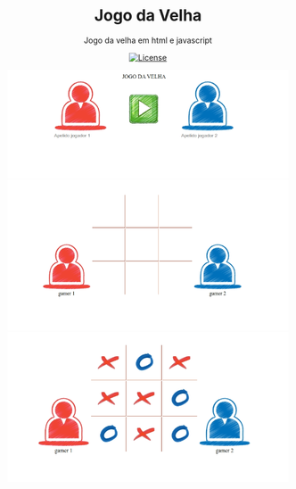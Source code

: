 <h1 align="center">
  Jogo da Velha
</h1>

<p align="center">Jogo da velha em html e javascript</p>

<p align="center">
  <a href="https://opensource.org/licenses/MIT" >
    <img alt="License" src="https://img.shields.io/badge/license-MIT-%23F8952D">
  </a>
</p>



<div align="center">
  <img src="./imagens/page1.png" alt="page screenshot" width="700"> 
    <img src="./imagens/page2.png" alt="page screenshot" width="700"> 
    <img src="./imagens/page3.png" alt="page screenshot" width="700"> 
</div>
